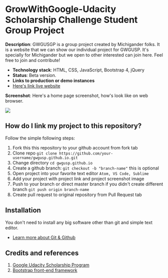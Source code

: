 # GrowWithGoogle-Udacity Scholarship Challenge Student Group Project

**Description**:  GWGUSGP is a group project created by Michigander folks. It is a website that we can show our individual project for GWGUSP.
It's specially for Michigander but we open to other interested can join here. Feel free to join and contribute!

  - **Technology stack**: HTML, CSS, JavaScript, Bootstrap 4, jQuery
  - **Status**: Beta version.
  - **Links to production or demo instances**
  - [Here's link live website](https://gwgusp.github.io)


**Screenshot**: Here's a home page screenshot, how's look like on web browser.

![](https://gwgusp.github.io/assets/img/screenshot.PNG)

## How do I link my project to this repository?

Follow the simple following steps:
1. Fork this this repository to your github account from fork tab
2. Clone repo `git clone https://github.com/your-username/gwgusp.github.io.git`
3. Change directory `cd gwgusp.github.io`
4. Create a github branch: `git checkout -b "branch-name"` this is optional
5. Open project into your favorite text editor `Atom, VS Code, Sublime`
6. Add your project with project link and project screenshot image
7. Push to your branch or direct master branch if you didn't create different branch `git push origin branch-name`
8. Create pull request to original repository from Pull Request tab

## Installation

You don't need to install any big software other than git and simple text editor.
- [Learn more about Git & Github](https://medium.freecodecamp.org/a-developers-introduction-to-github-1034fa55c0db)

## Credits and references

1. [Google Udacity Scholarship Program](https//www.udacity.com)
2. [Bootstrap front-end framework](https://www.getbootstrap.com)

